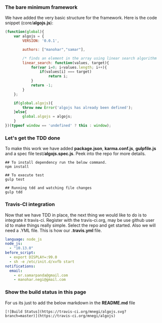 ### The bare minimum framework
We have added the very basic structure for the framework. Here is the code snippet (core/**algojs.js**):

```JavaScript
(function(global){
	var algojs = {
		VERSION: '0.0.1',

		authors: ["manohar","samar"],

		/* finds an element in the array using linear search algorithm */
		linear_search: function(values, target){
			for(var i=0; i<values.length; i++){
				if(values[i] === target)
					return i;
			}
			return -1;
		}
	};

	if(global.algojs){
		throw new Error('algojs has already been defined');
	}else{
		global.algojs = algojs;
	}
})(typeof window == 'undefined' ? this : window);
```

### Let's get the TDD done
To make this work we have added **package.json**, **karma.conf.js**, **gulpfile.js** and a spec file test/**algojs.spec.js**. Peek into the repo for more details.

```shell
## To install dependency run the below command.
npm install

## To execute test
gulp test

## Running tdd and watching file changes
gulp tdd
```

### Travis-CI integration
Now that we have TDD in place, the next thing we would like to do is to integrate it travis-ci. Register with the travis-ci.org, may be use github user id to make things really simple. Select the repo and get started.
Also we will need a .YML file. This is how our **.travis.yml** file.

```yml
language: node_js
node_js:
  - "10.13.0"
before_script:
  - export DISPLAY=:99.0
  - sh -e /etc/init.d/xvfb start
notifications:
  email:
    - er.samarpanda@gmail.com
    - manohar.negi@gmail.com
```
### Show the build status in this page

For us its just to add the below markdown in the **README.md** file
```markdwon
[![Build Status](https://travis-ci.org/mnegi/algojs.svg?branch=master)](https://travis-ci.org/mnegi/algojs)
```
